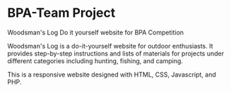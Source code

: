 # BPA-Team Project
Woodsman's Log
Do it yourself website for BPA Competition

Woodsman's Log is a do-it-yourself website for outdoor enthusiasts. It provides step-by-step instructions and lists of materials for projects under different categories including hunting, fishing, and camping.

This is a responsive website designed with HTML, CSS, Javascript, and PHP.  
